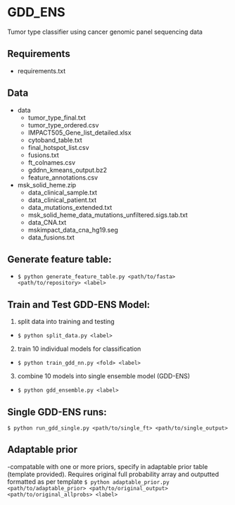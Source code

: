 # GDD_ENS
Tumor type classifier using cancer genomic panel sequencing data
## Requirements
- requirements.txt
## Data
- data
  - tumor_type_final.txt
  - tumor_type_ordered.csv
  - IMPACT505_Gene_list_detailed.xlsx
  - cytoband_table.txt
  - final_hotspot_list.csv
  - fusions.txt
  - ft_colnames.csv
  - gddnn_kmeans_output.bz2
  - feature_annotations.csv
- msk_solid_heme.zip
  - data_clinical_sample.txt
  - data_clinical_patient.txt
  - data_mutations_extended.txt
  - msk_solid_heme_data_mutations_unfiltered.sigs.tab.txt
  - data_CNA.txt
  - mskimpact_data_cna_hg19.seg
  - data_fusions.txt

## Generate feature table: 
- `$ python generate_feature_table.py <path/to/fasta> <path/to/repository> <label>`

## Train and Test GDD-ENS Model: 
1. split data into training and testing
- `$ python split_data.py <label>`
2. train 10 individual models for classification
- `$ python train_gdd_nn.py <fold> <label>`
3. combine 10 models into single ensemble model (GDD-ENS)
- `$ python gdd_ensemble.py <label>`

## Single GDD-ENS runs: 
`$ python run_gdd_single.py <path/to/single_ft> <path/to/single_output>`

## Adaptable prior
-compatable with one or more priors, specify in adaptable prior table (template provided). Requires original full probability array and outputted formatted as per template
`$ python adaptable_prior.py <path/to/adaptable_prior> <path/to/original_output> <path/to/original_allprobs> <label>`

